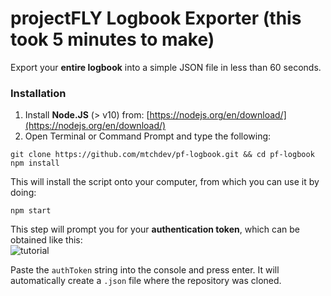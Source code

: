 # projectFLY Logbook Exporter (this took 5 minutes to make)

Export your **entire logbook** into a simple JSON file in less than 60 seconds.  

### Installation

1. Install **Node.JS** (> v10) from: [https://nodejs.org/en/download/](https://nodejs.org/en/download/)  
2. Open Terminal or Command Prompt and type the following:

```
git clone https://github.com/mtchdev/pf-logbook.git && cd pf-logbook
npm install
```

This will install the script onto your computer, from which you can use it by doing:
```
npm start
```

This step will prompt you for your **authentication token**, which can be obtained like this:  
![tutorial](https://i.imgur.com/Ln0OpCK.png)

Paste the `authToken` string into the console and press enter. It will automatically create a `.json` file where the repository was cloned.
